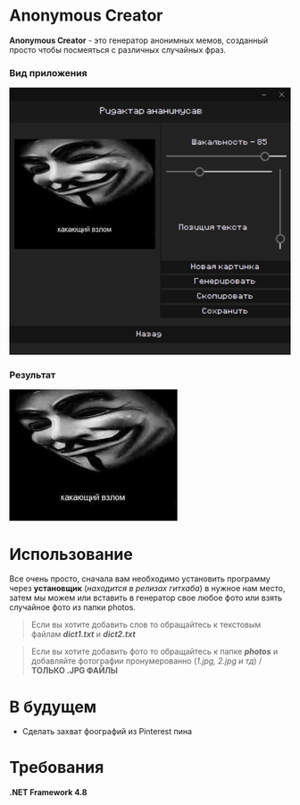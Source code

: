 # Anonymous Creator
**Anonymous Creator** - это генератор анонимных мемов, созданный просто чтобы посмеяться с различных случайных фраз.


### Вид приложения
![alt-текст](https://raw.githubusercontent.com/BadKiko/Anonymous-Creator/main/example/ui.png "Вид приложения")

### Результат
![alt-текст](https://raw.githubusercontent.com/BadKiko/Anonymous-Creator/main/example/exmp.jpg "Результат")

# Использование
Все очень просто, сначала вам необходимо установить программу через **установщик** (*находится в релизах гитхаба*) в нужное нам место,
затем мы можем или вставить в генератор свое любое фото или взять случайное фото из папки photos.

> Если вы хотите добавить слов то обращайтесь к текстовым файлам **_dict1.txt_** и **_dict2.txt_** 


> Если вы хотите добавить фото то обращайтесь к папке **_photos_** и добавляйте фотографии пронумерованно (*1.jpg, 2.jpg и тд*) / **ТОЛЬКО .JPG ФАЙЛЫ**

# В будущем
- Сделать захват фоографий из Pinterest пина

# Требования
**.NET Framework 4.8**
